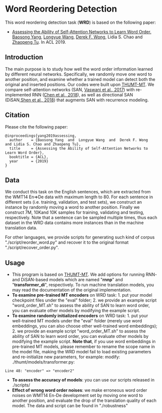 # Word Reordering Detection
This word reordering detection task (**WRD**) is based on the following paper:
* [Assessing the Ability of Self-Attention Networks to Learn Word Order.](https://arxiv.org/pdf/1906.00592.pdf)
[Baosong Yang](https://baosongyang.site/), [Longyue Wang](http://www.longyuewang.com/), [Derek F. Wong](https://www.fst.um.edu.mo/en/staff/fstfw.html), Lidia S. Chao and [Zhaopeng Tu](http://zptu.net/). In ACL 2019.

## Introduction
The main purpose is to study how well the word order information learned by different neural networks. Specifically, we randomly move one word to another position, and examine whether a trained model can detect both the original and inserted positions. Our codes were built upon [THUMT-MT](https://github.com/THUNLP-MT/THUMT). We compare self-attention networks (SAN, [Vaswani et al., 2017](https://arxiv.org/pdf/1706.03762.pdf)) with re-implemented RNN ([Chen et al., 2018](https://www.aclweb.org/anthology/P18-1008)), as well as directional SAN (DiSAN,[Shen et al., 2018](https://www.aaai.org/ocs/index.php/AAAI/AAAI18/paper/viewFile/16126/16099)) that augments SAN with recurrence modeling.

## Citation
Please cite the following paper:
```
@inproceedings{yang2019assessing,
  author    = {Baosong Yang  and  Longyue Wang  and  Derek F. Wong  and Lidia S. Chao and Zhaopeng Tu},
  title     = {Assessing the Ability of Self-Attention Networks to Learn Word Order},
  booktitle = {ACL},
  year      = {2019}
}
```
## Data
We conduct this task on the English sentences, which are extracted from the WMT14 En⇒De data with maximum length to 80. For each sentence in different sets (i.e. training,  validation,  and test sets), we construct an instance by randomly moving a word to another position. Finally we construct 7M, 10Kand 10K samples for training, validating and testing, respectively. Note that a sentence can be sampled multiple times, thus each dataset in the WRD data contains more instances than in the machine translation data.

For other languages, we provide scripts for generating such kind of corpus "./script/reorder_word.py" and recover it to the original format "./script/recover_order.py".
## Usage
* This program is based on [THUMT-MT](https://github.com/THUNLP-MT/THUMT). We add options for running RNN- and DiSAN-based models which are named "**rnnp**" and "**transformer_di**", respectively. To run machine translation models, you may read the documentation of the original implementation.  
* **To examine pre-trained MT encoders** on WRD task: 1. put your model checkpoint files under the "eval" folder; 2. we provide an example script "word_order_MT.sh" to assess the ability of SAN to learn word order, you can evaluate other models by modifying the example script.
* **To examine randomly initialized encoders** on WRD task: 1. put your well-trained MT models under the "eval" folder (merely use word embeddings, you can also choose other well-trained word embeddings); 2. we provide an example script "word_order_MT.sh" to assess the ability of SAN to learn word order, you can evaluate other models by modifying the example script. **Note that**, if you use word embeddings in pre-trained MT models, please remember to rename the scope name in the model file, making the WRD model fail to load existing parameters and re-initialize new parameters, for example: modify: ./thumt/models/transformer.py:
```
Line 48: "encoder" => "encoder2"
```
* **To assess the accuracy of models**: you can use our scripts released in ./scripts/
* **Effect of wrong word order noises**:  we make erroneous word order noises on WMT14 En-De development set by moving one word to another position, and evaluate the drop of the translation quality of each model. The data and script can be found in "./robustness"
